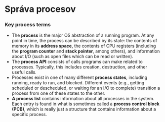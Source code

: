 # Správa procesov
### Key process terms
* The **process** is the major OS abstraction of a running program. At any point in time, the process can be described by its state: the contents of memory in its **address space**, the contents of CPU registers (including the **program counter** and **stack pointer**, among others), and information about I/O (such as open files which can be read or written).
* The **process API** consists of calls programs can make related to processes. Typically, this includes creation, destruction, and other useful calls.
* Processes exist in one of many different **process states**, including running, ready to run, and blocked. Different events (e.g., getting scheduled or descheduled, or waiting for an I/O to complete) transition a process from one of these states to the other.
* **A process list** contains information about all processes in the system. Each entry is found in what is sometimes called a **process control block (PCB)**, which is really just a structure that contains information about a specific process.
